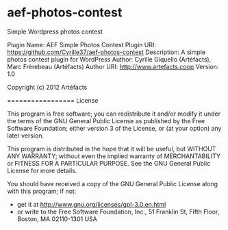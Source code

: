 aef-photos-contest
=================

Simple Wordpress photos contest

Plugin Name: AEF Simple Photos Contest
Plugin URI: https://github.com/Cyrille37/aef-photos-contest
Description: A simple photos contest plugin for WordPress
Author: Cyrille Giquello (Artéfacts), Marc Frèrebeau (Artéfacts)
Author URI: http://www.artefacts.coop
Version: 1.0

Copyright (c) 2012 Artéfacts

=================
License

This program is free software; you can redistribute it and/or modify
it under the terms of the GNU General Public License as published by
the Free Software Foundation; either version 3 of the License, or
(at your option) any later version.

This program is distributed in the hope that it will be useful,
but WITHOUT ANY WARRANTY; without even the implied warranty of
MERCHANTABILITY or FITNESS FOR A PARTICULAR PURPOSE.  See the
GNU General Public License for more details.

You should have received a copy of the GNU General Public License along with this program;
if not:
- get it at http://www.gnu.org/licenses/gpl-3.0.en.html
- or write to the Free Software Foundation, Inc.,
	51 Franklin St, Fifth Floor, Boston, MA 02110-1301 USA
